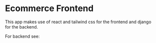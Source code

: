 # Ecommerce Frontend

This app makes use of react and tailwind css for the frontend and django for the backend.

For backend see: 
